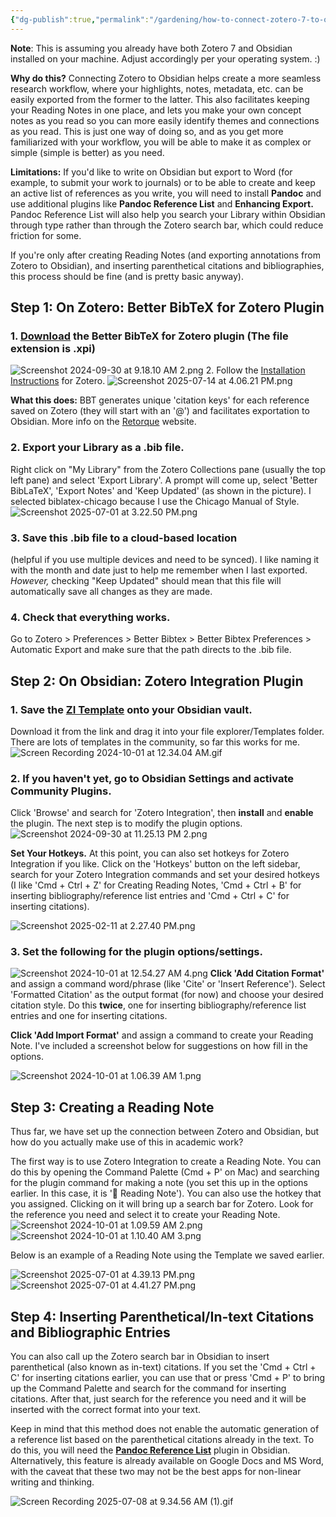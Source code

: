 ```yaml
---
{"dg-publish":true,"permalink":"/gardening/how-to-connect-zotero-7-to-obsidian-mac-os/","created":"2024-09-30T09:11:48.000+08:00","updated":"2025-07-16T07:57:42.816+08:00"}
---
```



**Note**: This is assuming you already have both Zotero 7 and Obsidian installed on your machine. Adjust accordingly per your operating system. :)

**Why do this?** Connecting Zotero to Obsidian helps create a more seamless research workflow, where your highlights, notes, metadata, etc. can be easily exported from the former to the latter. This also facilitates keeping your Reading Notes in one place, and lets you make your own concept notes as you read so you can more easily identify themes and connections as you read. This is just one way of doing so, and as you get more familiarized with your workflow, you will be able to make it as complex or simple (simple is better) as you need.

**Limitations:** If you'd like to write on Obsidian but export to Word (for example, to submit your work to journals) or to be able to create and keep an active list of references as you write, you will need to install **Pandoc** and use additional plugins like **Pandoc Reference List** and **Enhancing Export.** Pandoc Reference List will also help you search your Library within Obsidian through type rather than through the Zotero search bar, which could reduce friction for some. 

If you're only after creating Reading Notes (and exporting annotations from Zotero to Obsidian), and inserting parenthetical citations and bibliographies, this process should be fine (and is pretty basic anyway).

## Step 1: On Zotero: Better BibTeX for Zotero Plugin
### 1. [Download](https://github.com/retorquere/zotero-better-bibtex/releases/tag/v6.7.238) the Better BibTeX for Zotero plugin (The file extension is .xpi)
![Screenshot 2024-09-30 at 9.18.10 AM 2.png](/img/user/Extras/Screenshot%202024-09-30%20at%209.18.10%20AM%202.png)
2. Follow the [Installation Instructions](https://retorque.re/zotero-better-bibtex/installation/) for Zotero. 
![Screenshot 2025-07-14 at 4.06.21 PM.png](/img/user/Extras/Screenshot%202025-07-14%20at%204.06.21%20PM.png)

**What this does:** BBT generates unique 'citation keys' for each reference saved on Zotero (they will start with an '@') and facilitates exportation to Obsidian. More info on the [Retorque](https://retorque.re/zotero-better-bibtex/index.html) website.

### 2. Export your Library as a .bib file. 
Right click on "My Library" from the Zotero Collections pane (usually the top left pane) and select 'Export Library'. A prompt will come up, select 'Better BibLaTeX', 'Export Notes' and 'Keep Updated' (as shown in the picture). I selected biblatex-chicago because I use the Chicago Manual of Style.
![Screenshot 2025-07-01 at 3.22.50 PM.png](/img/user/Extras/Screenshot%202025-07-01%20at%203.22.50%20PM.png)

### 3. Save this .bib file to a cloud-based location 
(helpful if you use multiple devices and need to be synced). I like naming it with the month and date just to help me remember when I last exported. *However,* checking "Keep Updated" should mean that this file will automatically save all changes as they are made.
### 4. Check that everything works. 
Go to Zotero > Preferences > Better Bibtex > Better Bibtex Preferences > Automatic Export and make sure that the path directs to the .bib file.

## Step 2: On Obsidian: Zotero Integration Plugin
### 1. Save the [ZI Template](https://drive.google.com/file/d/1xiPVCoDMWQTC4p2AQZTNqjsUrE098JVZ/view?usp=sharing) onto your Obsidian vault. 
Download it from the link and drag it into your file explorer/Templates folder. There are lots of templates in the community, so far this works for me. 
![Screen Recording 2024-10-01 at 12.34.04 AM.gif](/img/user/Extras/Screen%20Recording%202024-10-01%20at%2012.34.04%20AM.gif)
### 2. If you haven't yet, go to Obsidian Settings and activate Community Plugins. 
Click 'Browse' and search for 'Zotero Integration', then **install** and **enable** the plugin. The next step is to modify the plugin options.
![Screenshot 2024-09-30 at 11.25.13 PM 2.png](/img/user/Extras/Screenshot%202024-09-30%20at%2011.25.13%20PM%202.png)

**Set Your Hotkeys.** At this point, you can also set hotkeys for Zotero Integration if you like. Click on the 'Hotkeys' button on the left sidebar, search for your Zotero Integration commands and set your desired hotkeys (I like 'Cmd + Ctrl + Z' for Creating Reading Notes, 'Cmd + Ctrl + B' for inserting bibliography/reference list entries and 'Cmd + Ctrl + C' for inserting citations).

![Screenshot 2025-02-11 at 2.27.40 PM.png](/img/user/Extras/Screenshot%202025-02-11%20at%202.27.40%20PM.png)

### 3. Set the following for the plugin options/settings. 
![Screenshot 2024-10-01 at 12.54.27 AM 4.png](/img/user/Extras/Screenshot%202024-10-01%20at%2012.54.27%20AM%204.png)
**Click 'Add Citation Format'** and assign a command word/phrase (like 'Cite' or 'Insert Reference'). Select 'Formatted Citation' as the output format (for now) and choose your desired citation style. Do this **twice**, one for inserting bibliography/reference list entries and one for inserting citations.

**Click 'Add Import Format'** and assign a command to create your Reading Note. I've included a screenshot below for suggestions on how fill in the options. 

![Screenshot 2024-10-01 at 1.06.39 AM 1.png](/img/user/Extras/Screenshot%202024-10-01%20at%201.06.39%20AM%201.png)

## Step 3: Creating a Reading Note
Thus far, we have set up the connection between Zotero and Obsidian, but how do you actually make use of this in academic work?

The first way is to use Zotero Integration to create a Reading Note. You can do this by opening the Command Palette (Cmd + P' on Mac) and searching for the plugin command for making a note (you set this up in the options earlier. In this case, it is '📖 Reading Note'). You can also use the hotkey that you assigned. Clicking on it will bring up a search bar for Zotero. Look for the reference you need and select it to create your Reading Note.
![Screenshot 2024-10-01 at 1.09.59 AM 2.png](/img/user/Extras/Screenshot%202024-10-01%20at%201.09.59%20AM%202.png)
![Screenshot 2024-10-01 at 1.10.40 AM 3.png](/img/user/Extras/Screenshot%202024-10-01%20at%201.10.40%20AM%203.png)

Below is an example of a Reading Note using the Template we saved earlier.

![Screenshot 2025-07-01 at 4.39.13 PM.png](/img/user/Extras/Screenshot%202025-07-01%20at%204.39.13%20PM.png)
![Screenshot 2025-07-01 at 4.41.27 PM.png](/img/user/Extras/Screenshot%202025-07-01%20at%204.41.27%20PM.png)

## Step 4: Inserting Parenthetical/In-text Citations and Bibliographic Entries

You can also call up the Zotero search bar in Obsidian to insert parenthetical (also known as in-text) citations. If you set the  'Cmd + Ctrl + C' for inserting citations earlier, you can use that or press 'Cmd + P' to bring up the Command Palette and search for the command for inserting citations. After that, just search for the reference you need and it will be inserted with the correct format into your text. 



Keep in mind that this method does not enable the automatic generation of a reference list based on the parenthetical citations already in the text. To do this, you will need the **[Pandoc Reference List](https://github.com/mgmeyers/obsidian-pandoc-reference-list)** plugin in Obsidian. Alternatively, this feature is already available on Google Docs and MS Word, with the caveat that these two may not be the best apps for non-linear writing and thinking.

![Screen Recording 2025-07-08 at 9.34.56 AM (1).gif](/img/user/Extras/Screen%20Recording%202025-07-08%20at%209.34.56%20AM%20(1).gif)

